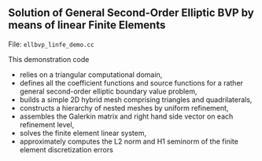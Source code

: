 ## Solution of General Second-Order Elliptic BVP by means of linear Finite Elements

File: `ellbvp_linfe_demo.cc`

This demonstration code
- relies on a triangular computational domain,
- defines all the coefficient functions and source functions for a rather general
  second-order elliptic boundary value problem,
- builds a simple 2D hybrid mesh comprising triangles and quadrilaterals,
- constructs a hierarchy of nested meshes by uniform refinement,
- assembles the Galerkin matrix and right hand side vector on each refinement level,
- solves the finite element linear system,
- approximately computes the L2 norm and H1 seminorm of the finite element discretization
  errors
  
